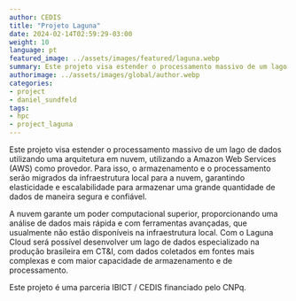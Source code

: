 ```yaml
---
author: CEDIS
title: "Projeto Laguna"
date: 2024-02-14T02:59:29-03:00
weight: 10
language: pt
featured_image: ../assets/images/featured/laguna.webp
summary: Este projeto visa estender o processamento massivo de um lago de dados utilizando uma arquitetura em nuvem, utilizando a Amazon Web Services (AWS) como provedor.
authorimage: ../assets/images/global/author.webp
categories: 
- project
- daniel_sundfeld
tags:
- hpc
- project_laguna
---
```


Este projeto visa estender o processamento massivo de um lago de dados utilizando uma arquitetura em nuvem, utilizando a Amazon Web Services (AWS) como provedor. Para isso, o armazenamento e o processamento serão migrados da infraestrutura local para a nuvem, garantindo elasticidade e escalabilidade para armazenar uma grande quantidade de dados de maneira segura e confiável. 

A nuvem garante um poder computacional superior, proporcionando uma análise de dados mais rápida e com ferramentas avançadas, que usualmente não estão disponíveis na infraestrutura local. Com o Laguna Cloud será possível desenvolver  um lago de dados especializado na produção brasileira em CT&I, com dados coletados em fontes mais complexas e com maior capacidade de armazenamento e de processamento.

Este projeto é uma parceria IBICT / CEDIS financiado pelo CNPq.